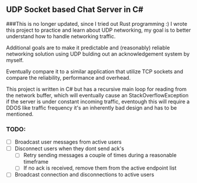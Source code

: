 ## UDP Socket based Chat Server in C#
###This is no longer updated, since I tried out Rust programming :)
I wrote this project to practice and learn about UDP networking, my goal is to better understand how to handle networking traffic.

Additional goals are to make it predictable and (reasonably) reliable networking solution using UDP bulding out an acknowledgement system by myself. 

Eventually compare it to a similar application that utilize TCP sockets and compare the reliability, performance and overhead.

This project is written in C# but has a recursive main loop for reading from the network buffer, which will eventually cause an StackOverflowException if the server is under constant incoming traffic, eventough this will require a DDOS like traffic frequency it's an inherently bad design and has to be mentioned.

### TODO:
- [ ] Broadcast user messages from active users
- [ ] Disconnect users when they dont send ack's 
	- [ ] Retry sending messages a couple of times during a reasonable timeframe
    - [ ] If no ack is received, remove them from the active endpoint list
- [ ] Broadcast connection and disconnections to active users
